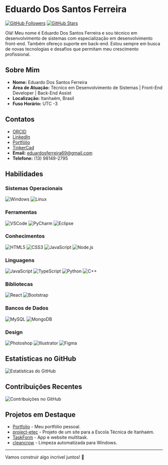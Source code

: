 # Eduardo Dos Santos Ferreira

[![GitHub Followers](https://img.shields.io/github/followers/EduardoDosSantosFerreira?style=social)](https://github.com/EduardoDosSantosFerreira) [![GitHub Stars](https://img.shields.io/github/stars/EduardoDosSantosFerreira?style=social)](https://github.com/EduardoDosSantosFerreira)

Olá! Meu nome é Eduardo Dos Santos Ferreira e sou técnico em desenvolvimento de sistemas com especialização em desenvolvimento front-end. Também ofereço suporte em back-end. Estou sempre em busca de novas tecnologias e desafios que permitam meu crescimento profissional.

## Sobre Mim

- **Nome:** Eduardo Dos Santos Ferreira
- **Área de Atuação:** Técnico em Desenvolvimento de Sistemas | Front-End Developer | Back-End Assist
- **Localização:** Itanhaém, Brasil
- **Fuso Horário:** UTC -3

## Contatos

- [ORCID](https://orcid.org/0000-0003-9307-9315)
- [LinkedIn](https://www.linkedin.com/in/EduardoDosSantosFerreira)
- [Portfólio](https://in-my-portfolio.vercel.app)
- [TinkerCad](https://www.tinkercad.com/users/3Jjve0fJd4u?type=circuits)
- **Email:** eduardosferreira69@gmail.com
- **Telefone:** (13) 98149-2795

## Habilidades

### Sistemas Operacionais
![Windows](https://img.shields.io/badge/Windows-0078D6?style=flat&logo=windows&logoColor=white)
![Linux](https://img.shields.io/badge/Linux-FCC624?style=flat&logo=linux&logoColor=black)

### Ferramentas
![VSCode](https://img.shields.io/badge/VSCode-007ACC?style=flat&logo=visual%20studio%20code&logoColor=white)
![PyCharm](https://img.shields.io/badge/PyCharm-000000?style=flat&logo=pycharm&logoColor=white)
![Eclipse](https://img.shields.io/badge/Eclipse-2C2255?style=flat&logo=eclipse&logoColor=white)

### Conhecimentos
![HTML5](https://img.shields.io/badge/HTML5-E34F26?style=flat&logo=html5&logoColor=white)
![CSS3](https://img.shields.io/badge/CSS3-1572B6?style=flat&logo=css3&logoColor=white)
![JavaScript](https://img.shields.io/badge/JavaScript-F7DF1E?style=flat&logo=javascript&logoColor=black)
![Node.js](https://img.shields.io/badge/Node.js-43853D?style=flat&logo=node.js&logoColor=white)

### Linguagens
![JavaScript](https://img.shields.io/badge/JavaScript-F7DF1E?style=flat&logo=javascript&logoColor=black)
![TypeScript](https://img.shields.io/badge/TypeScript-007ACC?style=flat&logo=typescript&logoColor=white)
![Python](https://img.shields.io/badge/Python-3776AB?style=flat&logo=python&logoColor=white)
![C++](https://img.shields.io/badge/C++-00599C?style=flat&logo=c%2B%2B&logoColor=white)

### Bibliotecas
![React](https://img.shields.io/badge/React-20232A?style=flat&logo=react&logoColor=61DAFB)
![Bootstrap](https://img.shields.io/badge/Bootstrap-563D7C?style=flat&logo=bootstrap&logoColor=white)

### Bancos de Dados
![MySQL](https://img.shields.io/badge/MySQL-4479A1?style=flat&logo=mysql&logoColor=white)
![MongoDB](https://img.shields.io/badge/MongoDB-4EA94B?style=flat&logo=mongodb&logoColor=white)

### Design
![Photoshop](https://img.shields.io/badge/Photoshop-31A8FF?style=flat&logo=adobe%20photoshop&logoColor=white)
![Illustrator](https://img.shields.io/badge/Illustrator-FF9A00?style=flat&logo=adobe%20illustrator&logoColor=white)
![Figma](https://img.shields.io/badge/Figma-F24E1E?style=flat&logo=figma&logoColor=white)

## Estatísticas no GitHub

![Estatísticas do GitHub](https://github-readme-stats.vercel.app/api?username=EduardoDosSantosFerreira&show_icons=true&theme=dark)

## Contribuições Recentes

![Contribuições no GitHub](https://github-readme-streak-stats.herokuapp.com/?user=EduardoDosSantosFerreira&theme=dark)

## Projetos em Destaque

- [Portfolio](https://github.com/EduardoDosSantosFerreira/portfolio) - Meu portfólio pessoal.
- [project-etec](https://github.com/EduardoDosSantosFerreira/project-etec) - Projeto de um site para a Escola Técnica de Itanhaém.
- [TaskForm](https://github.com/EduardoDosSantosFerreira/TaskForm) - App e website multitask.
- [cleancrow](https://github.com/EduardoDosSantosFerreira/cleancrow) - Limpeza automatizada para Windows.

---

Vamos construir algo incrível juntos! 🚀
